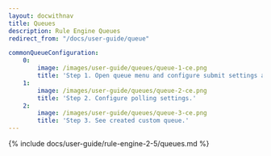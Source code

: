 ```yaml
---
layout: docwithnav
title: Queues
description: Rule Engine Queues
redirect_from: "/docs/user-guide/queue"

commonQueueConfiguration:
    0:
        image: /images/user-guide/queues/queue-1-ce.png
        title: 'Step 1. Open queue menu and configure submit settings and retries processing settings.'
    1:
        image: /images/user-guide/queues/queue-2-ce.png
        title: 'Step 2. Configure polling settings.'
    2:
        image: /images/user-guide/queues/queue-3-ce.png
        title: 'Step 3. See created custom queue.'
---
```


{% include docs/user-guide/rule-engine-2-5/queues.md %}
